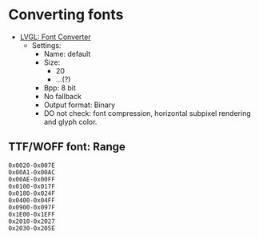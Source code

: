 # Converting fonts

- [LVGL: Font Converter](https://lvgl.io/tools/fontconverter)
    - Settings:
        - Name: default
        - Size:
            - 20
            - ...(?)
        - Bpp: 8 bit
        - No fallback
        - Output format: Binary
        - DO not check: font compression, horizontal subpixel rendering and glyph color.

## TTF/WOFF font: Range

```
0x0020-0x007E
0x00A1-0x00AC
0x00AE-0x00FF
0x0100-0x017F
0x0180-0x024F
0x0400-0x04FF
0x0900-0x097F
0x1E00-0x1EFF
0x2010-0x2027
0x2030-0x205E
```
